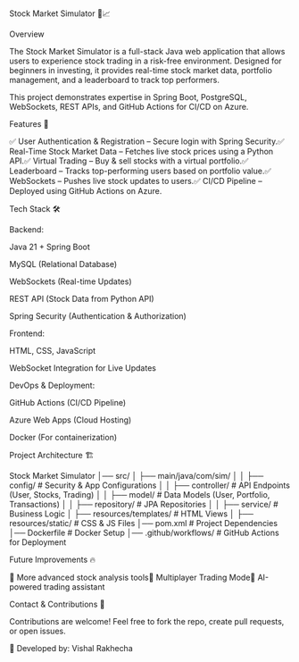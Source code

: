 Stock Market Simulator 🏦📈

Overview

The Stock Market Simulator is a full-stack Java web application that allows users to experience stock trading in a risk-free environment. Designed for beginners in investing, it provides real-time stock market data, portfolio management, and a leaderboard to track top performers.

This project demonstrates expertise in Spring Boot, PostgreSQL, WebSockets, REST APIs, and GitHub Actions for CI/CD on Azure.

Features 🚀

✅ User Authentication & Registration – Secure login with Spring Security.✅ Real-Time Stock Market Data – Fetches live stock prices using a Python API.✅ Virtual Trading – Buy & sell stocks with a virtual portfolio.✅ Leaderboard – Tracks top-performing users based on portfolio value.✅ WebSockets – Pushes live stock updates to users.✅ CI/CD Pipeline – Deployed using GitHub Actions on Azure.

Tech Stack 🛠️

Backend:

Java 21 + Spring Boot

MySQL (Relational Database)

WebSockets (Real-time Updates)

REST API (Stock Data from Python API)

Spring Security (Authentication & Authorization)

Frontend:

HTML, CSS, JavaScript

WebSocket Integration for Live Updates

DevOps & Deployment:

GitHub Actions (CI/CD Pipeline)

Azure Web Apps (Cloud Hosting)

Docker (For containerization)

Project Architecture 🏗️

Stock Market Simulator
│── src/
│   ├── main/java/com/sim/
│   │   ├── config/           # Security & App Configurations
│   │   ├── controller/       # API Endpoints (User, Stocks, Trading)
│   │   ├── model/            # Data Models (User, Portfolio, Transactions)
│   │   ├── repository/       # JPA Repositories
│   │   ├── service/          # Business Logic
│   ├── resources/templates/  # HTML Views
│   ├── resources/static/     # CSS & JS Files
│── pom.xml                   # Project Dependencies
│── Dockerfile                # Docker Setup
│── .github/workflows/        # GitHub Actions for Deployment

Future Improvements 🔥

🚀 More advanced stock analysis tools🚀 Multiplayer Trading Mode🚀 AI-powered trading assistant

Contact & Contributions 💬

Contributions are welcome! Feel free to fork the repo, create pull requests, or open issues.

💼 Developed by: Vishal Rakhecha
